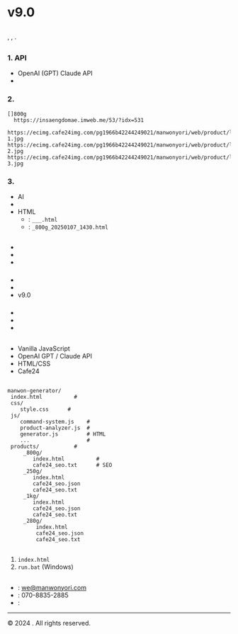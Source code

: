 #     v9.0

##

,  ,       .

##

### 1. API
- OpenAI (GPT)  Claude API
-

### 2.
```
[]800g
  https://insaengdomae.imweb.me/53/?idx=531

https://ecimg.cafe24img.com/pg1966b42244249021/manwonyori/web/product/life/feer800g/feet800g-1.jpg
https://ecimg.cafe24img.com/pg1966b42244249021/manwonyori/web/product/life/feer800g/feet800g-2.jpg
https://ecimg.cafe24img.com/pg1966b42244249021/manwonyori/web/product/life/feer800g/feet800g-3.jpg
```

### 3.
- AI
-
- HTML
  -  : `___.html`
  - : `_800g_20250107_1430.html`

##

###
-
-
-

###
-
-
- v9.0

###
-
-
-

##
- Vanilla JavaScript
- OpenAI GPT / Claude API
-  HTML/CSS
- Cafe24

##
```
manwon-generator/
 index.html          #
 css/
    style.css      #
 js/
    command-system.js    #
    product-analyzer.js  #
    generator.js         # HTML
    ...                  #
 products/           #
     _800g/
        index.html          #
        cafe24_seo.txt      # SEO
     _250g/
        index.html
        cafe24_seo.json
        cafe24_seo.txt
     _1kg/
        index.html
        cafe24_seo.json
        cafe24_seo.txt
     _280g/
         index.html
         cafe24_seo.json
         cafe24_seo.txt
```

##
1. `index.html`
2.  `run.bat`  (Windows)

##
- : we@manwonyori.com
- : 070-8835-2885
- :

---
© 2024  . All rights reserved.